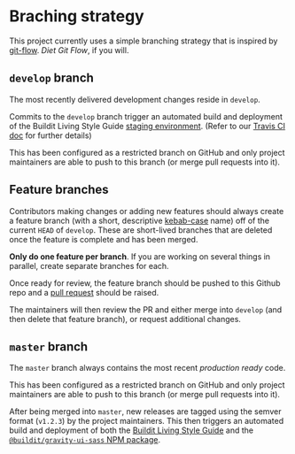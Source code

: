# Braching strategy

This project currently uses a simple branching strategy that is inspired by [git-flow](http://nvie.com/posts/a-successful-git-branching-model/). _Diet Git Flow_, if you will.

## `develop` branch

The most recently delivered development changes reside in `develop`.

Commits to the `develop` branch trigger an automated build and deployment of the Buildit Living Style Guide [staging environment](http://style-staging.buildit.digital/). (Refer to our [Travis CI doc](./travis-ci.md) for further details)

This has been configured as a restricted branch on GitHub and only project maintainers are able to push to this branch (or merge pull requests into it).


## Feature branches

Contributors making changes or adding new features should always create a feature branch (with a short, descriptive [kebab-case](http://wiki.c2.com/?KebabCase) name) off of the current `HEAD` of `develop`. These are short-lived branches that are deleted once the feature is complete and has been merged.

**Only do one feature per branch**. If you are working on several things in parallel, create separate branches for each.

Once ready for review, the feature branch should be pushed to this Github repo and a [pull request](https://help.github.com/articles/creating-a-pull-request/) should be raised.

The maintainers will then review the PR and either merge into `develop` (and then delete that feature branch), or request additional changes.


## `master` branch

The `master` branch always contains the most recent _production ready_ code. 

This has been configured as a restricted branch on GitHub and only project maintainers are able to push to this branch (or merge pull requests into it).

After being merged into `master`, new releases are tagged using the semver format (`v1.2.3`) by the project maintainers. This then triggers an automated build and deployment of both the [Buildit Living Style Guide](http://style.buildit.digital/) and the [`@buildit/gravity-ui-sass` NPM package](https://www.npmjs.com/package/@buildit/gravity-ui-sass).
